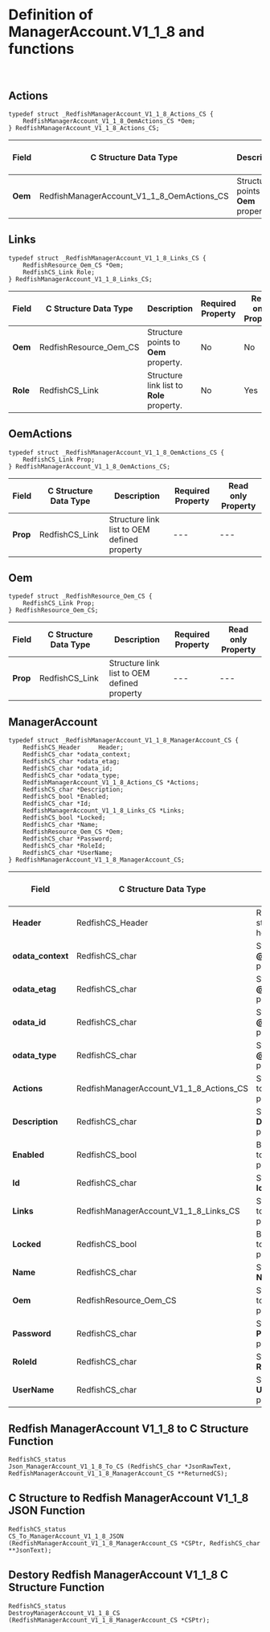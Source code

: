 # Definition of ManagerAccount.V1_1_8 and functions<br><br>

## Actions
    typedef struct _RedfishManagerAccount_V1_1_8_Actions_CS {
        RedfishManagerAccount_V1_1_8_OemActions_CS *Oem;
    } RedfishManagerAccount_V1_1_8_Actions_CS;

|Field |C Structure Data Type|Description |Required Property|Read only Property
| ---  | --- | --- | --- | ---
|**Oem**|RedfishManagerAccount_V1_1_8_OemActions_CS| Structure points to **Oem** property.| No| No


## Links
    typedef struct _RedfishManagerAccount_V1_1_8_Links_CS {
        RedfishResource_Oem_CS *Oem;
        RedfishCS_Link Role;
    } RedfishManagerAccount_V1_1_8_Links_CS;

|Field |C Structure Data Type|Description |Required Property|Read only Property
| ---  | --- | --- | --- | ---
|**Oem**|RedfishResource_Oem_CS| Structure points to **Oem** property.| No| No
|**Role**|RedfishCS_Link| Structure link list to **Role** property.| No| Yes


## OemActions
    typedef struct _RedfishManagerAccount_V1_1_8_OemActions_CS {
        RedfishCS_Link Prop;
    } RedfishManagerAccount_V1_1_8_OemActions_CS;

|Field |C Structure Data Type|Description |Required Property|Read only Property
| ---  | --- | --- | --- | ---
|**Prop**|RedfishCS_Link| Structure link list to OEM defined property| ---| ---


## Oem
    typedef struct _RedfishResource_Oem_CS {
        RedfishCS_Link Prop;
    } RedfishResource_Oem_CS;

|Field |C Structure Data Type|Description |Required Property|Read only Property
| ---  | --- | --- | --- | ---
|**Prop**|RedfishCS_Link| Structure link list to OEM defined property| ---| ---


## ManagerAccount
    typedef struct _RedfishManagerAccount_V1_1_8_ManagerAccount_CS {
        RedfishCS_Header     Header;
        RedfishCS_char *odata_context;
        RedfishCS_char *odata_etag;
        RedfishCS_char *odata_id;
        RedfishCS_char *odata_type;
        RedfishManagerAccount_V1_1_8_Actions_CS *Actions;
        RedfishCS_char *Description;
        RedfishCS_bool *Enabled;
        RedfishCS_char *Id;
        RedfishManagerAccount_V1_1_8_Links_CS *Links;
        RedfishCS_bool *Locked;
        RedfishCS_char *Name;
        RedfishResource_Oem_CS *Oem;
        RedfishCS_char *Password;
        RedfishCS_char *RoleId;
        RedfishCS_char *UserName;
    } RedfishManagerAccount_V1_1_8_ManagerAccount_CS;

|Field |C Structure Data Type|Description |Required Property|Read only Property
| ---  | --- | --- | --- | ---
|**Header**|RedfishCS_Header|Redfish C structure header|---|---
|**odata_context**|RedfishCS_char| String pointer to **@odata.context** property.| No| No
|**odata_etag**|RedfishCS_char| String pointer to **@odata.etag** property.| No| No
|**odata_id**|RedfishCS_char| String pointer to **@odata.id** property.| Yes| No
|**odata_type**|RedfishCS_char| String pointer to **@odata.type** property.| Yes| No
|**Actions**|RedfishManagerAccount_V1_1_8_Actions_CS| Structure points to **Actions** property.| No| No
|**Description**|RedfishCS_char| String pointer to **Description** property.| No| Yes
|**Enabled**|RedfishCS_bool| Boolean pointer to **Enabled** property.| No| No
|**Id**|RedfishCS_char| String pointer to **Id** property.| Yes| Yes
|**Links**|RedfishManagerAccount_V1_1_8_Links_CS| Structure points to **Links** property.| No| No
|**Locked**|RedfishCS_bool| Boolean pointer to **Locked** property.| No| No
|**Name**|RedfishCS_char| String pointer to **Name** property.| Yes| Yes
|**Oem**|RedfishResource_Oem_CS| Structure points to **Oem** property.| No| No
|**Password**|RedfishCS_char| String pointer to **Password** property.| No| No
|**RoleId**|RedfishCS_char| String pointer to **RoleId** property.| No| No
|**UserName**|RedfishCS_char| String pointer to **UserName** property.| No| No
## Redfish ManagerAccount V1_1_8 to C Structure Function
    RedfishCS_status
    Json_ManagerAccount_V1_1_8_To_CS (RedfishCS_char *JsonRawText, RedfishManagerAccount_V1_1_8_ManagerAccount_CS **ReturnedCS);

## C Structure to Redfish ManagerAccount V1_1_8 JSON Function
    RedfishCS_status
    CS_To_ManagerAccount_V1_1_8_JSON (RedfishManagerAccount_V1_1_8_ManagerAccount_CS *CSPtr, RedfishCS_char **JsonText);

## Destory Redfish ManagerAccount V1_1_8 C Structure Function
    RedfishCS_status
    DestroyManagerAccount_V1_1_8_CS (RedfishManagerAccount_V1_1_8_ManagerAccount_CS *CSPtr);

